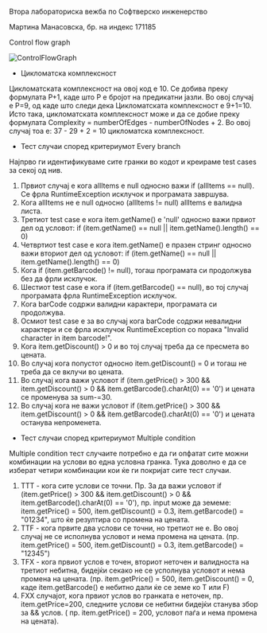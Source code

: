 Втора лабораториска вежба по Софтверско инженерство

Мартина Манасовска, бр. на индекс 171185

Control flow graph

![ControlFlowGraph](https://github.com/MartinaManasovska/SI_2024_lab2_171185/assets/166950709/39caf5a6-f09f-4bd0-b3b9-e3cca64d6387)

* Цикломатска комплексност

Цикломатската комплексност на овој код е 10. Се добива преку формулата P+1, каде што P e бројот на предикатни јазли. Во овој случај е P=9, од каде што следи дека Цикломатската комплексност е 9+1=10.
Исто така, цикломатската комплексност може и да се добие преку формулата Complexity = numberOfEdges - numberOfNodes + 2. Во овој случај тоа е: 37 - 29 + 2 = 10 цикломатска комплексност.

* Тест случаи според критериумот Every branch

Најпрво ги идентификуваме сите гранки во кодот и креираме test cases за секој од нив.
1. Првиот случај е кога allItems e null односно важи if (allItems == null). Се фрла RuntimeException исклучок и програмата завршува.
2. Кога allItems не е null односно (allItems != null) allItems е валидна листа.
3. Третиот test case е кога item.getName() e 'null' односно важи првиот дел од условот: if (item.getName() == null || item.getName().length() == 0)
4. Четвртиот test case e кога item.getName() е празен стринг односно важи вториот дел од условот: if (item.getName() == null || item.getName().length() == 0) 
5. Кога if (item.getBarcode() != null), тогаш програмата си продолжува без да фрли исклучок.
6. Шестиот test case е кога if (item.getBarcode() == null), во тој случај програмата фрла RuntimeException исклучок.
7. Кога barCode содржи валидни карактери, програмата си продолжува.
8. Осмиот test case е за во случај кога barCode содржи невалидни карактери и се фрла исклучок RuntimeException со порака "Invalid character in item barcode!".
9. Кога item.getDiscount() > 0 и во тој случај треба да се пресмета во цената.
10. Во случај кога попустот односно item.getDiscount() = 0 и тогаш не треба да се вклучи во цената.
11. Во случај кога важи условот if (item.getPrice() > 300 && item.getDiscount() > 0 && item.getBarcode().charAt(0) == '0') и цената се променува за sum-=30.
12. Во случај кога не важи условот if (item.getPrice() > 300 && item.getDiscount() > 0 && item.getBarcode().charAt(0) == '0') и цената останува непроменета.

* Тест случаи според критериумот Multiple condition

Multiple condition тест случаите потребно е да ги опфатат сите можни комбинации на услови во една условна гранка. Тука доволно е да се изберат четири комбинации кои ќе ги покријат сите тест случаи. 

1. TTT - кога сите услови се точни. Пр. За да важи условот  if (item.getPrice() > 300 && item.getDiscount() > 0 && item.getBarcode().charAt(0) == '0'),
 пр. input може да земемe: item.getPrice() = 500, item.getDiscount() = 0.3, item.getBarcode() = "01234", што ќе резултира со промена на цената.
2. TTF - кога првите два услови се точни, но третиот не е. Во овој случај не се исполнува условот и нема промена на цената. (пр. item.getPrice() = 500, item.getDiscount() = 0.3, item.getBarcode() = "12345")
3. TFX - кога првиот услов е точен, вториот неточен и валидноста на третиот небитна, бидејќи секако не се усполнува условот и нема промена на цената. (пр. item.getPrice() = 500, item.getDiscount() = 0, каде item.getBarcode() е небитно дали ќе се земе ко T или F)  
4. FXX случајот, кога првиот услов во гранката е неточен, пр. item.getPrice=200, следните услови се небитни бидејќи станува збор за && услов. ( пр. item.getPrice() = 200, условот паѓа и нема промена на цената).



